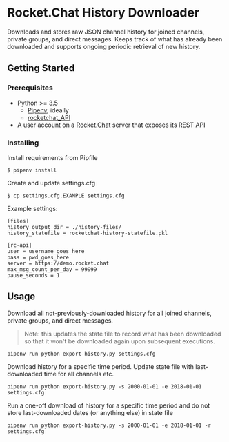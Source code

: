 # Rocket.Chat History Downloader

Downloads and stores raw JSON channel history for joined channels, private groups, and direct messages. Keeps track of what has already been downloaded and supports ongoing periodic retrieval of new history.

## Getting Started

### Prerequisites

* Python >= 3.5
  * [Pipenv](https://github.com/pypa/pipenv), ideally
  * [rocketchat_API](https://github.com/jadolg/rocketchat_API)
* A user account on a [Rocket.Chat](https://rocket.chat/) server that exposes its REST API

### Installing

Install requirements from Pipfile

    $ pipenv install

Create and update settings.cfg

    $ cp settings.cfg.EXAMPLE settings.cfg

Example settings: 
```
[files]
history_output_dir = ./history-files/
history_statefile = rocketchat-history-statefile.pkl

[rc-api]
user = username_goes_here
pass = pwd_goes_here
server = https://demo.rocket.chat
max_msg_count_per_day = 99999
pause_seconds = 1
```

## Usage

Download all not-previously-downloaded history for all joined channels, private groups, and direct messages.
>Note: this updates the state file to record what has been downloaded so that it won't be downloaded again upon subsequent executions.

```
pipenv run python export-history.py settings.cfg
```

Download history for a specific time period. Update state file with last-downloaded time for all channels etc.

```
pipenv run python export-history.py -s 2000-01-01 -e 2018-01-01 settings.cfg
```

Run a one-off download of history for a specific time period and do not store last-downloaded dates (or anything else) in state file

```
pipenv run python export-history.py -s 2000-01-01 -e 2018-01-01 -r settings.cfg
```

